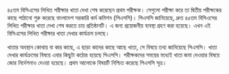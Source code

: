 ৪৫তম বিসিএসের লিখিত পরীক্ষার খাতা দেখা শেষ করেছেন প্রথম পরীক্ষক। সেগুলো পরীক্ষা করে তা দ্বিতীয় পরীক্ষকের কাছে পাঠানো শুরু করেছে বাংলাদেশ সরকারি কর্ম কমিশন (পিএসসি)। পিএসসি জানিয়েছে, দ্রুত ৪৫তম বিসিএসের লিখিত পরীক্ষার খাতা দেখা শেষ করতে চায় প্রতিষ্ঠানটি। এ জন্য প্রয়োজনীয় ব্যবস্থা গ্রহণ করা হয়েছে। এখন এই বিসিএসের লিখিত পরীক্ষার খাতা দেখার কার্যক্রম চলছে।

খাতার অবস্থান কোথায় বা কার কাছে, এ ছাড়া কাদের কাছে আছে খাতা, সে বিষয়ে তথ্য জানিয়েছে পিএসসি। খাতা দেখার কার্যক্রমের বিষয়ে এবার কিছুটা কঠোর হয়েছে পিএসসি। পরীক্ষকদের সময়ের মধ্যেই খাতা জমা দেওয়ার বিষয়ে জোর নির্দেশনাও দেওয়া হয়েছে। প্রথম আলোকে বিষয়টি নিশ্চিত করেছে পিএসসি সূত্র।
